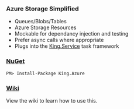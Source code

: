### Azure Storage Simplified
- Queues/Blobs/Tables
- Azure Storage Resources
- Mockable for dependancy injection and testing
- Prefer async calls where appropriate
- Plugs into the [King.Service](https://github.com/jefking/King.Service) task framework

### [NuGet](https://www.nuget.org/packages/King.Azure)
```
PM> Install-Package King.Azure
```

### [Wiki](https://github.com/jefking/King.Azure/wiki)
View the wiki to learn how to use this.
